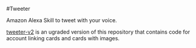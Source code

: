 #Tweeter

Amazon Alexa Skill to tweet with your voice.

[tweeter-v2](https://github.com/jkarbows/tweeter-v2) is an ugraded version of this repository that contains code for account linking cards and cards with images.
